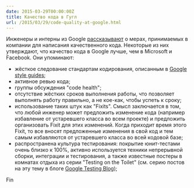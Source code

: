 ```yaml
---
date: 2015-03-29T00:00:00Z
title: Качество кода в Гугл
url: /2015/03/29/code-quality-at-google.html
---
```


Инженеры и интерны из Google [рассказывают](https://www.quora.com/What-is-the-code-quality-at-Google-like)
о мерах, принимаемых в компании для написания качественного кода.
Некоторые из них утверждают, что качество кода в Google лучше,
чем в Microsoft и Facebook. Они упоминают:

* жёсткое следование стандартам кодирования, описанным в [Google style guides](https://code.google.com/p/google-styleguide/);
* активное ревью кода;
* группы обсуждения "code health";
* отсутствие жёстких сроков выполнения работы, что позволяет выполнять работу правильно,
а не кое-как, чтобы успеть к сроку;
* использование таких штук как "Fixits". Смысл заключается в том, что
любой инженер может предложить изменение кода (например избавление от устаревшего класса во всем проекте)
и предложить организовать Fixit для этих изменений. Когда приходит время
этого Fixit, то все вносят предложенные изменения в свой код и тем самым избавляются от
устаревшего класса во всей кодовой базе;
* распространена культура тестирования: покрытие юнит-тестами очень близко к 100%,
активно используется техники непрерывной сборки, интеграции и тестирования,
а также известные постеры в комнатах отдыха из серии "Testing on the Toilet"
(см. серию постов на эту тему в блоге [Google Testing Blog](http://googletesting.blogspot.ru/search/label/TotT));

Fin
